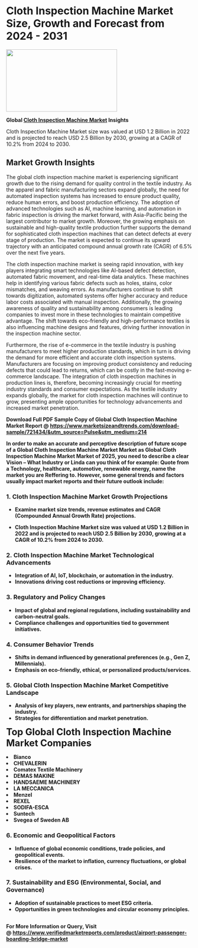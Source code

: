 <H1>Cloth Inspection Machine Market Size, Growth and Forecast from 2024 - 2031</H1><img class="aligncenter size-medium wp-image-584254" src="https://thirdeyenews.in/wp-content/uploads/2024/09/Global-Market-Research-300x168.jpeg" alt="" width="300" height="168" /><p><strong>Global&nbsp;<a href="https://www.marketsizeandtrends.com/download-sample/721434/&amp;utm_source=Pulse&amp;utm_medium=214">Cloth Inspection Machine Market</a> Insights</strong></p><p>Cloth Inspection Machine Market size was valued at USD 1.2 Billion in 2022 and is projected to reach USD 2.5 Billion by 2030, growing at a CAGR of 10.2% from 2024 to 2030.</p><p><h2>Market Growth Insights</h2> <p>The global cloth inspection machine market is experiencing significant growth due to the rising demand for quality control in the textile industry. As the apparel and fabric manufacturing sectors expand globally, the need for automated inspection systems has increased to ensure product quality, reduce human errors, and boost production efficiency. The adoption of advanced technologies such as AI, machine learning, and automation in fabric inspection is driving the market forward, with Asia-Pacific being the largest contributor to market growth. Moreover, the growing emphasis on sustainable and high-quality textile production further supports the demand for sophisticated cloth inspection machines that can detect defects at every stage of production. The market is expected to continue its upward trajectory with an anticipated compound annual growth rate (CAGR) of 6.5% over the next five years.</p> <p><strong></strong></p> <p>The cloth inspection machine market is seeing rapid innovation, with key players integrating smart technologies like AI-based defect detection, automated fabric movement, and real-time data analytics. These machines help in identifying various fabric defects such as holes, stains, color mismatches, and weaving errors. As manufacturers continue to shift towards digitization, automated systems offer higher accuracy and reduce labor costs associated with manual inspection. Additionally, the growing awareness of quality and sustainability among consumers is leading companies to invest more in these technologies to maintain competitive advantage. The shift towards eco-friendly and high-performance textiles is also influencing machine designs and features, driving further innovation in the inspection machine sector.</p> <p>Furthermore, the rise of e-commerce in the textile industry is pushing manufacturers to meet higher production standards, which in turn is driving the demand for more efficient and accurate cloth inspection systems. Manufacturers are focusing on improving product consistency and reducing defects that could lead to returns, which can be costly in the fast-moving e-commerce landscape. The integration of cloth inspection machines in production lines is, therefore, becoming increasingly crucial for meeting industry standards and consumer expectations. As the textile industry expands globally, the market for cloth inspection machines will continue to grow, presenting ample opportunities for technology advancements and increased market penetration.</p> <p><strong></p><p><span class=""><strong>Download Full PDF Sample Copy of Global Cloth Inspection Machine Market Report</strong> @ <a href="https://www.marketsizeandtrends.com/download-sample/721434/&amp;utm_source=Pulse&amp;utm_medium=214" target="_blank">https://www.marketsizeandtrends.com/download-sample/721434/&amp;utm_source=Pulse&amp;utm_medium=214</a></span></p><p>In order to make an accurate and perceptive description of future scope of a Global&nbsp;Cloth Inspection Machine Market Market as Global&nbsp;Cloth Inspection Machine Market Market of 2025, you need to describe a clear Vision &ndash; What Industry or Linda can you think of for example: Quote from a Technology, healthcare, automotive, renewable energy, name the market you are Reffering to. However, some general trends and factors usually impact market reports and their future outlook include:</p><h3>1.&nbsp;<strong>Cloth Inspection Machine Market Growth Projections</strong></h3><ul><li>Examine market size trends, revenue estimates and CAGR (Compounded Annual Growth Rate) projections.</li><li><p>Cloth Inspection Machine Market size was valued at USD 1.2 Billion in 2022 and is projected to reach USD 2.5 Billion by 2030, growing at a CAGR of 10.2% from 2024 to 2030.</p></li></ul><h3>2.&nbsp;<strong>Cloth Inspection Machine Market Technological Advancements</strong></h3><ul><li>Integration of AI, IoT, blockchain, or automation in the industry.</li><li>Innovations driving cost reductions or improving efficiency.</li></ul><h3>3.&nbsp;<strong>Regulatory and Policy Changes</strong></h3><ul><li>Impact of global and regional regulations, including sustainability and carbon-neutral goals.</li><li>Compliance challenges and opportunities tied to government initiatives.</li></ul><h3>4.&nbsp;<strong>Consumer Behavior Trends</strong></h3><ul><li>Shifts in demand influenced by generational preferences (e.g., Gen Z, Millennials).</li><li>Emphasis on eco-friendly, ethical, or personalized products/services.</li></ul><h3>5.&nbsp;<strong>Global Cloth Inspection Machine Market Competitive Landscape</strong></h3><ul><li>Analysis of key players, new entrants, and partnerships shaping the industry.</li><li>Strategies for differentiation and market penetration.</li></ul><p data-pm-slice="1 1 []"><span style="color: inherit; font-family: inherit; font-size: 25px;">Top Global Cloth Inspection Machine Market Companies</span></p><div class="" data-test-id=""><p><li>Bianco</li><li> CHEVALERIN</li><li> Comatex Textile Machinery</li><li> DEMAS MAKINE</li><li> HANDSAEME MACHINERY</li><li> LA MECCANICA</li><li> Menzel</li><li> REXEL</li><li> SODIFA-ESCA</li><li> Suntech</li><li> Svegea of Sweden AB</li></p></div><h3>6.&nbsp;<strong>Economic and Geopolitical Factors</strong></h3><ul><li>Influence of global economic conditions, trade policies, and geopolitical events.</li><li>Resilience of the market to inflation, currency fluctuations, or global crises.</li></ul><h3>7.&nbsp;<strong>Sustainability and ESG (Environmental, Social, and Governance)</strong></h3><ul><li>Adoption of sustainable practices to meet ESG criteria.</li><li>Opportunities in green technologies and circular economy principles.</li></ul><h2><strong style="font-size: 14px;">For More Information or Query, Visit @&nbsp;</strong><a style="background-color: #ffffff; font-size: 14px;" href="https://www.marketsizeandtrends.com/report/cloth-inspection-machine-market/" target="_blank">https://www.verifiedmarketreports.com/product/airport-passenger-boarding-bridge-market</a></h2>
